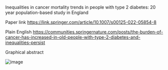 Inequalities in cancer mortality trends in people with type 2 diabetes: 20 year population-based study in England


Paper link https://link.springer.com/article/10.1007/s00125-022-05854-8


Plain English https://communities.springernature.com/posts/the-burden-of-cancer-has-increased-in-old-people-with-type-2-diabetes-and-inequalities-persist


Graphical abstract


![image](https://github.com/supingling/CancerInDiabetes/assets/26149322/d69fc1a9-87eb-4449-9f23-e3a63c319fb2)
